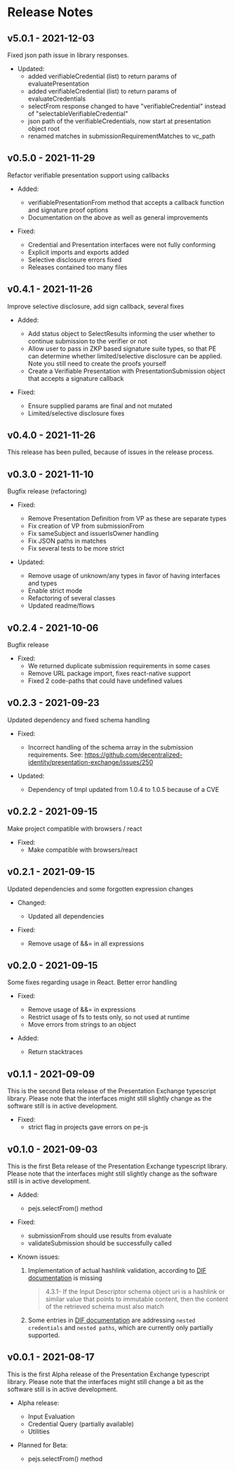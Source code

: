 # Release Notes
## v5.0.1 - 2021-12-03
Fixed json path issue in library responses.

- Updated:
  - added verifiableCredential (list) to return params of evaluatePresentation 
  - added verifiableCredential (list) to return params of evaluateCredentials
  - selectFrom response changed to have "verifiableCredential" instead of "selectableVerifiableCredential"
  - json path of the verifiableCredentials, now start at presentation object root
  - renamed matches in submissionRequirementMatches to vc_path

## v0.5.0 - 2021-11-29
Refactor verifiable presentation support using callbacks

- Added:
  - verifiablePresentationFrom method that accepts a callback function and signature proof options
  - Documentation on the above as well as general improvements

- Fixed:
  - Credential and Presentation interfaces were not fully conforming
  - Explicit imports and exports added
  - Selective disclosure errors fixed
  - Releases contained too many files 

## v0.4.1 - 2021-11-26
Improve selective disclosure, add sign callback, several fixes


- Added:
  - Add status object to SelectResults informing the user whether to continue submission to the verifier or not
  - Allow user to pass in ZKP based signature suite types, so that PE can determine whether limited/selective disclosure can be applied. Note you still need to create the proofs yourself
  - Create a Verifiable Presentation with PresentationSubmission object that accepts a signature callback

- Fixed:
  - Ensure supplied params are final and not mutated
  - Limited/selective disclosure fixes

## v0.4.0 - 2021-11-26
This release has been pulled, because of issues in the release process.

## v0.3.0 - 2021-11-10
Bugfix release (refactoring)

- Fixed:
  - Remove Presentation Definition from VP as these are separate types 
  - Fix creation of VP from submissionFrom
  - Fix sameSubject and issuerIsOwner handling 
  - Fix JSON paths in matches 
  - Fix several tests to be more strict

- Updated:
  - Remove usage of unknown/any types in favor of having interfaces and types   
  - Enable strict mode 
  - Refactoring of several classes
  - Updated readme/flows

## v0.2.4 - 2021-10-06
Bugfix release

- Fixed:
  * We returned duplicate submission requirements in some cases
  * Remove URL package import, fixes react-native support
  * Fixed 2 code-paths that could have undefined values
  
## v0.2.3 - 2021-09-23
Updated dependency and fixed schema handling

- Fixed:
  * Incorrect handling of the schema array in the submission requirements. See: https://github.com/decentralized-identity/presentation-exchange/issues/250

- Updated:
  * Dependency of tmpl updated from 1.0.4 to 1.0.5 because of a CVE

## v0.2.2 - 2021-09-15
Make project compatible with browsers / react

- Fixed:
  * Make compatible with browsers/react

## v0.2.1 - 2021-09-15
Updated dependencies and some forgotten expression changes

- Changed:
  * Updated all dependencies
  
- Fixed:
  * Remove usage of &&= in all expressions

## v0.2.0 - 2021-09-15
Some fixes regarding usage in React. Better error handling

- Fixed:
  * Remove usage of &&= in expressions
  * Restrict usage of fs to tests only, so not used at runtime
  * Move errors from strings to an object

- Added:
  * Return stacktraces

## v0.1.1 - 2021-09-09
This is the second Beta release of the Presentation Exchange typescript library. Please note that the interfaces might still slightly change as the software still is in active development.

- Fixed:
  * strict flag in projects gave errors on pe-js

  
## v0.1.0 - 2021-09-03
This is the first Beta release of the Presentation Exchange typescript library. Please note that the interfaces might still slightly change as the software still is in active development.

- Added:
  * pejs.selectFrom() method


- Fixed:
  * submissionFrom should use results from evaluate
  * validateSubmission should be successfully called


- Known issues:
  1. Implementation of actual hashlink validation, according to [DIF documentation](https://identity.foundation/presentation-exchange/#input-evaluation) is missing
     >4.3.1- If the Input Descriptor schema object uri is a hashlink or similar value that points to immutable content, then the content of the retrieved schema must also match
  
  2. Some entries in [DIF documentation](https://identity.foundation/presentation-exchange/#input-evaluation) are addressing `nested credentials` and `nested paths`, which are currently only partially supported.




## v0.0.1 - 2021-08-17
This is the first Alpha release of the Presentation Exchange typescript library. Please note that the interfaces might still change a bit as the software still is in active development.

- Alpha release:
  * Input Evaluation
  * Credential Query (partially available)
  * Utilities

- Planned for Beta:
  * pejs.selectFrom() method
